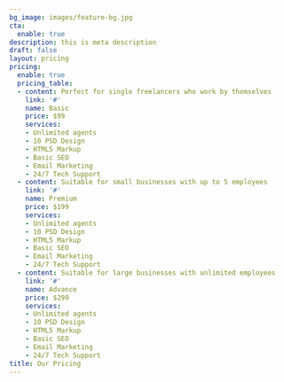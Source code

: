 ```yaml
---
bg_image: images/feature-bg.jpg
cta:
  enable: true
description: this is meta description
draft: false
layout: pricing
pricing:
  enable: true
  pricing_table:
  - content: Perfect for single freelancers who work by themselves
    link: '#'
    name: Basic
    price: $99
    services:
    - Unlimited agents
    - 10 PSD Design
    - HTML5 Markup
    - Basic SEO
    - Email Marketing
    - 24/7 Tech Support
  - content: Suitable for small businesses with up to 5 employees
    link: '#'
    name: Premium
    price: $199
    services:
    - Unlimited agents
    - 10 PSD Design
    - HTML5 Markup
    - Basic SEO
    - Email Marketing
    - 24/7 Tech Support
  - content: Suitable for large businesses with unlimited employees
    link: '#'
    name: Advance
    price: $299
    services:
    - Unlimited agents
    - 10 PSD Design
    - HTML5 Markup
    - Basic SEO
    - Email Marketing
    - 24/7 Tech Support
title: Our Pricing
---
```

